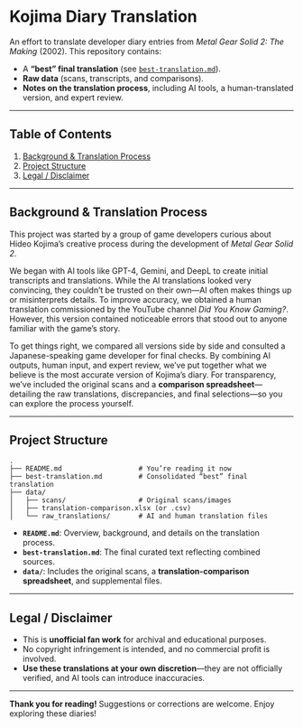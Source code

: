 # Kojima Diary Translation

An effort to translate developer diary entries from *Metal Gear Solid 2: The Making* (2002). This repository contains:

- A **“best” final translation** (see [`best-translation.md`](best-translation.md)).
- **Raw data** (scans, transcripts, and comparisons).
- **Notes on the translation process**, including AI tools, a human-translated version, and expert review.


---

## Table of Contents

1. [Background & Translation Process](#background--translation-process)  
2. [Project Structure](#project-structure)  
3. [Legal / Disclaimer](#legal--disclaimer)

---

## Background & Translation Process

This project was started by a group of game developers curious about Hideo Kojima’s creative process during the development of *Metal Gear Solid 2*.

We began with AI tools like GPT-4, Gemini, and DeepL to create initial transcripts and translations. While the AI translations looked very convincing, they couldn’t be trusted on their own—AI often makes things up or misinterprets details. To improve accuracy, we obtained a human translation commissioned by the YouTube channel *Did You Know Gaming?*. However, this version contained noticeable errors that stood out to anyone familiar with the game’s story.

To get things right, we compared all versions side by side and consulted a Japanese-speaking game developer for final checks. By combining AI outputs, human input, and expert review, we’ve put together what we believe is the most accurate version of Kojima’s diary. For transparency, we’ve included the original scans and a **comparison spreadsheet**—detailing the raw translations, discrepancies, and final selections—so you can explore the process yourself.

---

## Project Structure

```
.
├── README.md                   # You’re reading it now
├── best-translation.md         # Consolidated “best” final translation
├── data/
│   ├── scans/                  # Original scans/images
│   ├── translation-comparison.xlsx (or .csv)
│   └── raw_translations/       # AI and human translation files
```

- **`README.md`**: Overview, background, and details on the translation process.  
- **`best-translation.md`**: The final curated text reflecting combined sources.  
- **`data/`**: Includes the original scans, a **translation-comparison spreadsheet**, and supplemental files.

---

## Legal / Disclaimer

- This is **unofficial fan work** for archival and educational purposes.  
- No copyright infringement is intended, and no commercial profit is involved.  
- **Use these translations at your own discretion**—they are not officially verified, and AI tools can introduce inaccuracies.

---

**Thank you for reading!** Suggestions or corrections are welcome. Enjoy exploring these diaries!
